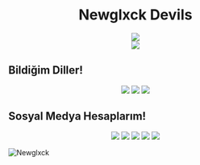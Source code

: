 <h1 align="center"> Newglxck Devils</h1>

<div align="center">
<a href="http://tr.devils.cf" target="_blank"><img src="https://i.hizliresim.com/4b27ql9.png" /></a>
</div>

<div align="center">
    <a href="https://discord.com/users/836708164514086973" title="Discord Account"><img src="https://steamuserimages-a.akamaihd.net/ugc/825757737332446748/714A3C80D1DFB241ABA12F1328CE803C6CCA0526/?imw=5000&imh=5000&ima=fit&impolicy=Letterbox&imcolor=%23000000&letterbox=false"></a>
</div>

## Bildiğim Diller!
<div align="center">
<img src="https://img.shields.io/badge/javascript%20-%23323330.svg?&style=for-the-badge&logo=javascript&logoColor=%23F7DF1E"/> 
<img src="https://img.shields.io/badge/typescript%20-%23E34F26.svg?&style=for-the-badge&logo=typescript&logoColor=white"/>
<img src="https://img.shields.io/badge/node.js%20-%2343853D.svg?&style=for-the-badge&logo=node.js&logoColor=white"/>

</div>

## Sosyal Medya Hesaplarım!
<p align="center">
   <a href="https://discord.com/users/836708164514086973" target"blank_"><img src="https://img.shields.io/badge/discord%20-111111.svg?&style=for-the-badge&logo=discord&logoColor=white"></a>
   <a href="https://open.spotify.com/playlist/4o53acTjjAThSgdAyFR4LS?si=8e6b81075d084f7b" target"blank_"><img src="https://img.shields.io/badge/Spotify%20-111111.svg?&style=for-the-badge&logo=spotify&logoColor=white"></a>
   <a href="https://instagram.com/newqlxck" target"blank_"><img src="https://img.shields.io/badge/INSTAGRAM%20-111111.svg?&style=for-the-badge&logo=instagram&logoColor=white"></a>
   <a href="https://github.com/newglxck" target"blank_"><img src="https://img.shields.io/badge/GitHub%20-111111.svg?&style=for-the-badge&logo=github&logoColor=white"></a>
<a href="https://discord.gg/FUAds7mJB6" target"blank_"><img src="https://img.shields.io/discord/846052076387958845?style=for-the-badge&color=000000&label=schwesta&logo=node.js&logoColor=white"></a>
</p>
<img src="https://komarev.com/ghpvc/?username=Bankerr&label=Ziyaretçi%20Sayısı&color=552b75" alt="Newglxck" />
